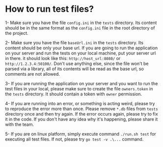 # How to run test files?

1- Make sure you have the file `config.ini` in the `tests` directory. Its content should be in the same format as the `config.ini` file in the root directory of the project.

2- Make sure you have the file `baseUrl.ini` in the `tests` directory. Its content should be only your base url. If you are going to run the application on your server and run the tests on your local machine, put your server url in there. it should look like this: `http://host_url:8080/` or `http://1.2.3.4:50100/`. Don't use anything else, since the file won't be parsed via a library, all of its contents will be read as the base url, so comments are not allowed.

3- If you are running the application on your server and you want to run the test files in your local, please make sure to create the file `owners.token` in the `tests` directory. It should contain a token with `owner` permission.

4- If you are running into an error, or something is acting weird, please try to reproduce the error more than once. Please remove `*.db` files from `tests` directory once and then try again. If the error occurs again, please try to fix it in the code. If you don't have any idea why it's happening, please share it with the team.

5- If you are on linux platform, simply execute command `./run.sh test` for executing all test files. If not, please try `go test -v .\...` command.
